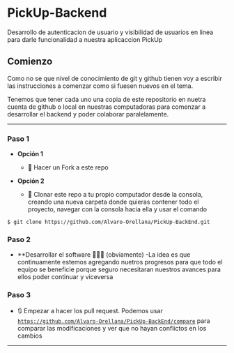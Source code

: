 # PickUp-Backend
Desarrollo de autenticacion de usuario y visibilidad de usuarios en linea para darle funcionalidad a nuestra aplicaccion PickUp

## Comienzo
Como no se que nivel de conocimiento de git y github tienen voy a escribir las instrucciones a comenzar como si fuesen nuevos en el tema.

Tenemos que tener cada uno una copia de este repositorio en nuetra cuenta de github o local en nuestras computadoras para comenzar a desarrollar el backend y poder colaborar paralelamente.


---
### Paso 1


- **Opción 1**
    - 🍴 Hacer un Fork a este repo

- **Opción 2**
    - 👯 Clonar este repo a tu propio computador desde la consola, creando una nueva carpeta donde quieras contener todo el proyecto, navegar con la consola hacia ella y usar el comando
    
```
$ git clone https://github.com/Alvaro-Orellana/PickUp-BackEnd.git  
```

    
### Paso 2

- **Desarrollar el software 🔨🔨🔨 (obviamente)
    -La idea es que continuamente estemos agregando nuetros progresos para que todo el equipo se beneficie porque seguro necesitaran nuestros avances para ellos poder continuar y viceversa
    
    
### Paso 3

- 🔃 Empezar a hacer los pull request. Podemos usar <a href="https://github.com/Alvaro-Orellana/PickUp-BackEnd/compare" target="_blank">`https://github.com/Alvaro-Orellana/PickUp-BackEnd/compare`</a> para comparar las modificaciones y ver que no hayan conflictos en los cambios

---

